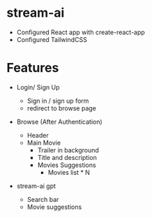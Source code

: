 # stream-ai

- Configured React app with create-react-app
- Configured TailwindCSS

# Features
- Login/ Sign Up
    - Sign in / sign up form
    - redirect to browse page

- Browse (After Authentication)
    - Header
    - Main Movie
        - Trailer in background
        - Title and description
        - Movies Suggestions
            - Movies list * N

- stream-ai gpt
    - Search bar
    - Movie suggestions
    